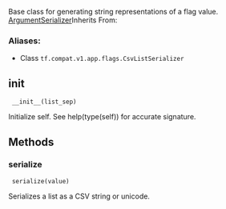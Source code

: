 
Base class for generating string representations of a flag value.
[ArgumentSerializer](https://www.tensorflow.org/api_docs/python/tf/compat/v1/flags/ArgumentSerializer)Inherits From: 

### Aliases:
- Class `tf.compat.v1.app.flags.CsvListSerializer`
## __init__

```
 __init__(list_sep)
```

Initialize self. See help(type(self)) for accurate signature.
## Methods
### serialize

```
 serialize(value)
```

Serializes a list as a CSV string or unicode.
